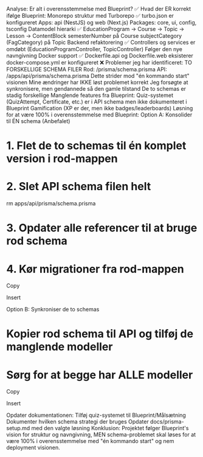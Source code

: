 Analyse: Er alt i overensstemmelse med Blueprint?
✅ Hvad der ER korrekt ifølge Blueprint:
Monorepo struktur med Turborepo ✅
turbo.json er konfigureret
Apps: api (NestJS) og web (Next.js)
Packages: core, ui, config, tsconfig
Datamodel hierarki ✅
EducationProgram → Course → Topic → Lesson → ContentBlock
semesterNumber på Course
subjectCategory (FagCategory) på Topic
Backend refaktorering ✅
Controllers og services er omdøbt (EducationProgramController, TopicController)
Følger den nye navngivning
Docker support ✅
Dockerfile.api og Dockerfile.web eksisterer
docker-compose.yml er konfigureret
❌ Problemer jeg har identificeret:
TO FORSKELLIGE SCHEMA FILER
Rod: /prisma/schema.prisma
API: /apps/api/prisma/schema.prisma
Dette strider mod "én kommando start" visionen
Mine ændringer har IKKE løst problemet korrekt
Jeg forsøgte at synkronisere, men gendannede så den gamle tilstand
De to schemas er stadig forskellige
Manglende features fra Blueprint:
Quiz-systemet (QuizAttempt, Certificate, etc.) er i API schema men ikke dokumenteret i Blueprint
Gamification (XP er der, men ikke badges/leaderboards)
Løsning for at være 100% i overensstemmelse med Blueprint:
Option A: Konsolider til ÉN schema (Anbefalet)
# 1. Flet de to schemas til én komplet version i rod-mappen
# 2. Slet API schema filen helt
rm apps/api/prisma/schema.prisma

# 3. Opdater alle referencer til at bruge rod schema
# 4. Kør migrationer fra rod-mappen

Copy

Insert

Option B: Synkroniser de to schemas
# Kopier rod schema til API og tilføj de manglende modeller
# Sørg for at begge har ALLE modeller

Copy

Insert

Opdater dokumentationen:
Tilføj quiz-systemet til Blueprint/Målsætning
Dokumenter hvilken schema strategi der bruges
Opdater docs/prisma-setup.md med den valgte løsning
Konklusion: Projektet følger Blueprint's vision for struktur og navngivning, MEN schema-problemet skal løses for at være 100% i overensstemmelse med "én kommando start" og nem deployment visionen.
